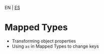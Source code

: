 <!-- MULTILANGUAJE MENU START -->
EN | [ES](https://lckpig.gitbook.io/es-practical-dev-handbook/typescript/conditional-mapped-types/mapped-types)
<!-- MULTILANGUAJE MENU END -->

# Mapped Types

- Transforming object properties
- Using `as` in Mapped Types to change keys 